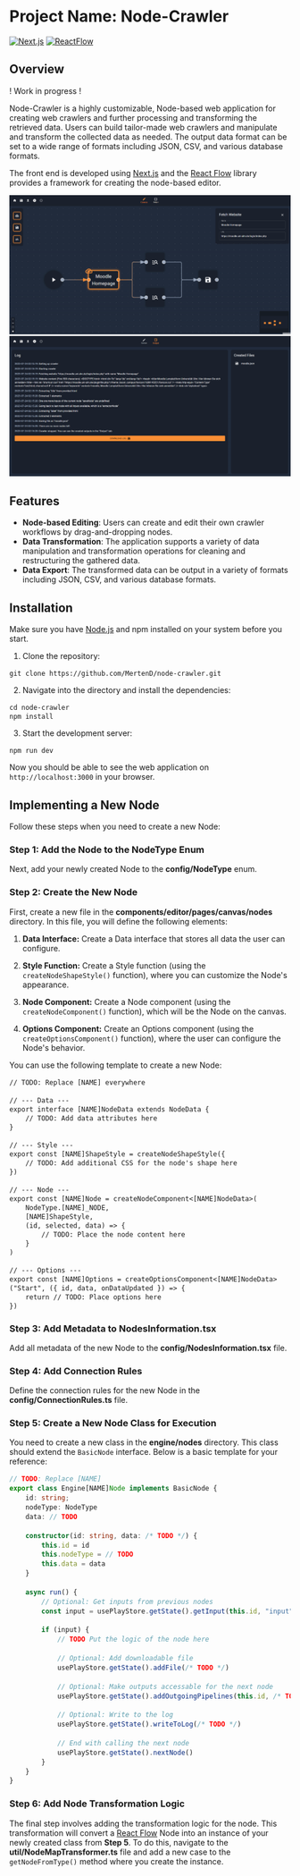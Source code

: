 # Project Name: Node-Crawler

[![Next.js](https://img.shields.io/badge/Next.js-13.4.8-000?style=for-the-badge&logo=nextdotjs&logoColor=white)](https://nextjs.org/)
[![ReactFlow](https://img.shields.io/badge/ReactFlow-11.7.4-000?style=for-the-badge&logo=react&logoColor=white)](https://reactflow.dev/)

## Overview

! Work in progress !

Node-Crawler is a highly customizable, Node-based web application for creating web crawlers and further processing and transforming the retrieved data. Users can build tailor-made web crawlers and manipulate and transform the collected data as needed. The output data format can be set to a wide range of formats including JSON, CSV, and various database formats.

The front end is developed using [Next.js](https://nextjs.org/) and the [React Flow](https://reactflow.dev/) library provides a framework for creating the node-based editor.

![Overview](public/node-crawler-overview-canvas.png)
![Overview](public/node-crawler-overview-output.png)

## Features

- **Node-based Editing**: Users can create and edit their own crawler workflows by drag-and-dropping nodes.
- **Data Transformation**: The application supports a variety of data manipulation and transformation operations for cleaning and restructuring the gathered data.
- **Data Export**: The transformed data can be output in a variety of formats including JSON, CSV, and various database formats.

## Installation

Make sure you have [Node.js](https://nodejs.org/en) and npm installed on your system before you start.

1. Clone the repository:

```shell
git clone https://github.com/MertenD/node-crawler.git
```

2. Navigate into the directory and install the dependencies:

```shell
cd node-crawler
npm install
```

3. Start the development server:

```shell
npm run dev
```

Now you should be able to see the web application on `http://localhost:3000` in your browser.

## Implementing a New Node

Follow these steps when you need to create a new Node:

### Step 1: Add the Node to the NodeType Enum

Next, add your newly created Node to the **config/NodeType** enum.

### Step 2: Create the New Node

First, create a new file in the **components/editor/pages/canvas/nodes** directory. In this file, you will define the following elements:

1. **Data Interface:** Create a Data interface that stores all data the user can configure.

2. **Style Function:** Create a Style function (using the ```createNodeShapeStyle()``` function), where you can customize the Node's appearance.

3. **Node Component:** Create a Node component (using the ```createNodeComponent()``` function), which will be the Node on the canvas.

4. **Options Component:** Create an Options component (using the ```createOptionsComponent()``` function), where the user can configure the Node's behavior.

You can use the following template to create a new Node:

```tsx
// TODO: Replace [NAME] everywhere

// --- Data ---
export interface [NAME]NodeData extends NodeData {
    // TODO: Add data attributes here
}

// --- Style ---
export const [NAME]ShapeStyle = createNodeShapeStyle({
    // TODO: Add additional CSS for the node's shape here
})

// --- Node ---
export const [NAME]Node = createNodeComponent<[NAME]NodeData>(
    NodeType.[NAME]_NODE,
    [NAME]ShapeStyle,
    (id, selected, data) => {
        // TODO: Place the node content here
    }
)

// --- Options ---
export const [NAME]Options = createOptionsComponent<[NAME]NodeData>("Start", ({ id, data, onDataUpdated }) => {
    return // TODO: Place options here
})
```

### Step 3: Add Metadata to NodesInformation.tsx

Add all metadata of the new Node to the **config/NodesInformation.tsx** file.

### Step 4: Add Connection Rules

Define the connection rules for the new Node in the **config/ConnectionRules.ts** file.

### Step 5: Create a New Node Class for Execution

You need to create a new class in the **engine/nodes** directory. This class should extend the ```BasicNode``` interface. Below is a basic template for your reference:

```ts
// TODO: Replace [NAME]
export class Engine[NAME]Node implements BasicNode {
    id: string;
    nodeType: NodeType
    data: // TODO

    constructor(id: string, data: /* TODO */) {
        this.id = id
        this.nodeType = // TODO
        this.data = data
    }

    async run() {
        // Optional: Get inputs from previous nodes
        const input = usePlayStore.getState().getInput(this.id, "input")

        if (input) {
            // TODO Put the logic of the node here
            
            // Optional: Add downloadable file
            usePlayStore.getState().addFile(/* TODO */)
            
            // Optional: Make outputs accessable for the next node 
            usePlayStore.getState().addOutgoingPipelines(this.id, /* TODO */)
            
            // Optional: Write to the log
            usePlayStore.getState().writeToLog(/* TODO */)
            
            // End with calling the next node
            usePlayStore.getState().nextNode()
        }
    }
}
```

### Step 6: Add Node Transformation Logic

The final step involves adding the transformation logic for the node. This transformation will convert a [React Flow](https://reactflow.dev/) Node 
into an instance of your newly created class from **Step 5**. To do this, navigate to the **util/NodeMapTransformer.ts** file and 
add a new case to the ```getNodeFromType()``` method where you create the instance.
